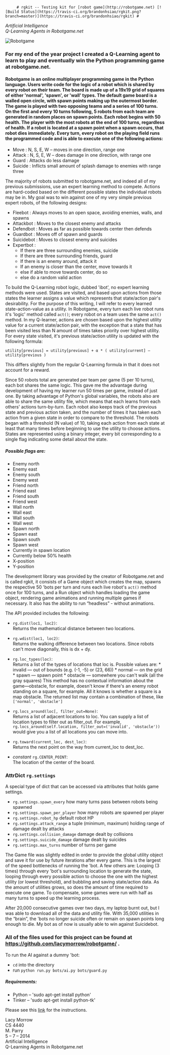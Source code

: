          # rgkit -- Testing kit for [robot game](http://robotgame.net) [![Build Status](https://travis-ci.org/brandonhsiao/rgkit.png?branch=master)](https://travis-ci.org/brandonhsiao/rgkit) #

_Artificial Intelligence_  
_Q-Learning Agents in Robotgame.net_

![Robotgame](http://lacymorrow.com/images/github/robotgame.gif)

### For my end of the year project I created a Q-Learning agent to learn to play and eventually win the Python programming game at robotgame.net.

#### Robotgame is an online multiplayer programming game in the Python language. Users write code for the logic of a robot which is shared by every robot on their team. The board is made up of a 19x19 grid of squares of either 'normal', 'spawn', or 'wall' types. The default game board is a walled open circle, with spawn points making up the outermost border. The game is played with two opposing teams and a series of 100 turns. On the first and every 10 turns following, 5 robots from each team are generated in random places on spawn points. Each robot begins with 50 health. The player with the most robots at the end of 100 turns, regardless of health. If a robot is located at a spawn point when a spawn occurs, that robot dies immediately. Every turn, every robot on the playing field runs the programmed code and is able to execute one of the following actions:

* Move : N, S, E, W – moves in one direction, range one
* Attack : N, S, E, W – does damage in one direction, with range one
* Guard : Attacks do less damage
* Suicide : Inflicts small amount of splash damage to enemies with range three

The majority of robots submitted to robotgame.net, and indeed all of my previous submissions, use an expert learning method to compete. Actions are hard-coded based on the different possible states the individual robots may be in. My goal was to win against one of my very simple previous expert robots, of the following designs:


* Fleebot : Always moves to an open space, avoiding enemies, walls, and spawns
* Attackbot : Moves to the closest enemy and attacks
* Defendbot : Moves as far as possible towards center then defends
* Guardbot : Moves off of spawn and guards
* Suicidebot : Moves to closest enemy and suicides
* Expertbot :
    * If there are three surrounding enemies, suicide
    * If there are three surrounding friends, guard
    * If there is an enemy around, attack it
    * If an enemy is closer than the center, move towards it
    * else if able to move towards center, do so
    * else do a random valid action

To build the Q-Learning robot logic, dubbed 'ibot', no expert learning methods were used. States are visited, and based upon actions from those states the learner assigns a value which represents that state/action pair's desirability. For the purpose of this writing, I will refer to every learned state-action-value as a utility. In Robotgame, every turn each live robot runs it's 'logic' method called `act()`; every robot on a team uses the same `act()` method. In my Q-learner, actions are chosen based upon the highest utility value for a current state/action pair, with the exception that a state that has been visited less than N amount of times takes priority over highest utility. For every state visited, it's previous state/action utility is updated with the following formula:

    utility[previous] = utility[previous] + α * ( utility[current] – utility[previous )

This differs slightly from the regular Q-Learning formula in that it does not account for a reward.

Since 50 robots total are generated per team per game (5 per 10 turns), each bot shares the same logic. This gave me the advantage during development of having my learner run 50 times per game, instead of just one. By taking advantage of Python's global variables, the robots also are able to share the same utility file, which means that each learns from each others' actions turn-by-turn. Each robot also keeps track of the previous state and previous action taken, and the number of times it has taken each action from a given state in order to compare to the threshold. The robots began with a threshold (N value) of 10, taking each action from each state at least that many times before beginning to use the utility to choose actions. States are represented using a binary integer, every bit corresponding to a single flag indicating some detail about the state. 

##### Possible flags are:

* Enemy north
* Enemy east
* Enemy south
* Enemy west
* Friend north
* Friend east
* Friend south
* Friend west
* Wall north
* Wall east
* Wall south
* Wall west
* Spawn north
* Spawn east
* Spawn south
* Spawn west
* Currently in spawn location
* Currently below 50% health
* X-position
* Y-position

The development library was provided by the creator of Robotgame.net and is called rgkit, it consists of a Game object which creates the map, spawns the respective 50 'bots per turn and runs each live robot's `act()` method once for 100 turns, and a Run object which handles loading the game object, rendering game animations and running multiple games if necessary. It also has the ability to run “headless” - without animations. 

The API provided includes the following:
* `rg.dist(loc1, loc2)`:   
  Returns the mathematical distance between two locations.

* `rg.wdist(loc1, loc2)`:  
  Returns the walking difference between two locations. Since robots can't move diagonally, this is dx + dy.
* `rg.loc_types(loc)`:  
  Returns a list of the types of locations that loc is. Possible values are: 
        * invalid — out of bounds (e.g. (-1, -5) or (23, 66))
        * normal — on the grid
        * spawn — spawn point
        * obstacle — somewhere you can't walk (all the gray squares)
  This method has no contextual information about the game—obstacle, for example, doesn't know if there's an enemy robot standing on a square, for example. All it knows is whether a square is a map obstacle. The returned list may contain a combination of these, like `['normal', 'obstacle']`

* `rg.locs_around(loc[, filter_out=None)`:  
  Returns a list of adjacent locations to loc. You can supply a list of location types to filter out as filter_out. For example, `rg.locs_around(self.location, filter_out=('invalid', 'obstacle'))` would give you a list of all locations you can move into.

* `rg.toward(current_loc, dest_loc)`:  
  Returns the next point on the way from current_loc to dest_loc.

* _constant_ `rg.CENTER_POINT`:  
  The location of the center of the board.

### AttrDict `rg.settings`
A special type of dict that can be accessed via attributes that holds game settings.

* `rg.settings.spawn_every`
  how many turns pass between robots being spawned
* `rg.settings.spawn_per_player`
  how many robots are spawned per player
* `rg.settings.robot_hp`
  default robot HP
* `rg.settings.attack_range`
  a tuple (minimum, maximum) holding range of damage dealt by attacks
* `rg.settings.collision_damage`
  damage dealt by collisions
* `rg.settings.suicide_damage`
  damage dealt by suicides
* `rg.settings.max_turns`
  number of turns per game

The Game file was slightly edited in order to provide the global utility object and save it for use by future iterations after every game. This is the largest of the speed bottlenecks of running the 'bot. A few others are: Looping (3 times) through every 'bot's surrounding location to generate the state, looping through every possible action to choose the one with the highest utility (or lowest threshold), and bubbling and saving state/action data. As the amount of utilities grows, so does the amount of time required to execute one game. To compensate, some games were run with half as many turns to speed up the learning process.

After 20,000 consecutive games over two days, my laptop burnt out, but I was able to download all of the data and utility file. With 35,000 utilities in the “brain”, the 'bots no longer suicide often or remain on spawn points long enough to die. My bot as of now is usually able to win against Suicidebot.

### All of the files used for this project can be found at https://github.com/lacymorrow/robotgame/  .
To run the AI against a dummy 'bot:
* `cd` into the directory
* run `python run.py bots/ai.py bots/guard.py`

##### Requirements: 
* Python – 'sudo apt-get install python'
* Tinker – 'sudo apt-get install python-tk'

Please see this [link](http://robotgame.net/kit) for the instructions.


Lacy Morrow  
CS 4440  
M. Parry  
5 – 7 – 2014  
Artificial Intelligence  
Q-Learning Agents in Robotgame.net
